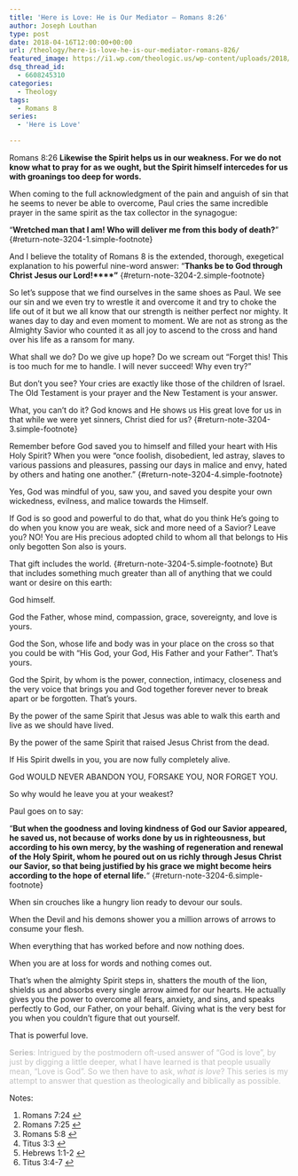 ```yaml
---
title: 'Here is Love: He is Our Mediator – Romans 8:26'
author: Joseph Louthan
type: post
date: 2018-04-16T12:00:00+00:00
url: /theology/here-is-love-he-is-our-mediator-romans-826/
featured_image: https://i1.wp.com/theologic.us/wp-content/uploads/2018/04/mikhal-bleeding-nose-deadlift.png?resize=575%2C340
dsq_thread_id:
  - 6608245310
categories:
  - Theology
tags:
  - Romans 8
series:
  - 'Here is Love'

---
```

Romans 8:26 **Likewise the Spirit helps us in our weakness. For we do not know what to pray for as we ought, but the Spirit himself intercedes for us with groanings too deep for words.**

When coming to the full acknowledgment of the pain and anguish of sin that he seems to never be able to overcome, Paul cries the same incredible prayer in the same spirit as the tax collector in the synagogue:

“**Wretched man that I am! Who will deliver me from this body of death?**” [][1]{#return-note-3204-1.simple-footnote}

And I believe the totality of Romans 8 is the extended, thorough, exegetical explanation to his powerful nine-word answer: “**Thanks be to God through Christ Jesus our Lord!****”** [][2]{#return-note-3204-2.simple-footnote}

So let’s suppose that we find ourselves in the same shoes as Paul. We see our sin and we even try to wrestle it and overcome it and try to choke the life out of it but we all know that our strength is neither perfect nor mighty. It wanes day to day and even moment to moment. We are not as strong as the Almighty Savior who counted it as all joy to ascend to the cross and hand over his life as a ransom for many.

What shall we do? Do we give up hope? Do we scream out “Forget this! This is too much for me to handle. I will never succeed! Why even try?”

But don’t you see? Your cries are exactly like those of the children of Israel. The Old Testament is your prayer and the New Testament is your answer.

What, you can&#8217;t do it? God knows and He shows us His great love for us in that while we were yet sinners, Christ died for us? [][3]{#return-note-3204-3.simple-footnote}

Remember before God saved you to himself and filled your heart with His Holy Spirit? When you were “once foolish, disobedient, led astray, slaves to various passions and pleasures, passing our days in malice and envy, hated by others and hating one another.” [][4]{#return-note-3204-4.simple-footnote}

Yes, God was mindful of you, saw you, and saved you despite your own wickedness, evilness, and malice towards the Himself.

If God is so good and powerful to do that, what do you think He’s going to do when you know you are weak, sick and more need of a Savior? Leave you? NO! You are His precious adopted child to whom all that belongs to His only begotten Son also is yours.

That gift includes the world. [][5]{#return-note-3204-5.simple-footnote} But that includes something much greater than all of anything that we could want or desire on this earth:

God himself.

God the Father, whose mind, compassion, grace, sovereignty, and love is yours.

God the Son, whose life and body was in your place on the cross so that you could be with &#8220;His God, your God, His Father and your Father”. That&#8217;s yours.

God the Spirit, by whom is the power, connection, intimacy, closeness and the very voice that brings you and God together forever never to break apart or be forgotten. That&#8217;s yours.

By the power of the same Spirit that Jesus was able to walk this earth and live as we should have lived.

By the power of the same Spirit that raised Jesus Christ from the dead.

If His Spirit dwells in you, you are now fully completely alive.

God WOULD NEVER ABANDON YOU, FORSAKE YOU, NOR FORGET YOU.

So why would he leave you at your weakest?

Paul goes on to say:

&#8220;**But when the goodness and loving kindness of God our Savior appeared, he saved us, not because of works done by us in righteousness, but according to his own mercy, by the washing of regeneration and renewal of the Holy Spirit, whom he poured out on us richly through Jesus Christ our Savior, so that being justified by his grace we might become heirs according to the hope of eternal life.**&#8220; [][6]{#return-note-3204-6.simple-footnote}

When sin crouches like a hungry lion ready to devour our souls.

When the Devil and his demons shower you a million arrows of arrows to consume your flesh.

When everything that has worked before and now nothing does.

When you are at loss for words and nothing comes out.

That’s when the almighty Spirit steps in, shatters the mouth of the lion, shields us and absorbs every single arrow aimed for our hearts. He actually gives you the power to overcome all fears, anxiety, and sins, and speaks perfectly to God, our Father, on your behalf. Giving what is the very best for you when you couldn’t figure that out yourself.

That is powerful love.

<span style="color: #c0c0c0;"><strong>Series</strong>: Intrigued by the postmodern oft-used answer of “God is love”, by just by digging a little deeper, what I have learned is that people usually mean, “Love is God”. So we then have to ask, <em>what is love</em>? This series is my attempt to answer that question as theologically and biblically as possible.</span>

<div class="simple-footnotes">
  <p class="notes">
    Notes:
  </p>
  
  <ol>
    <li id="note-3204-1">
      Romans 7:24 <a href="#return-note-3204-1">&#8617;</a>
    </li>
    <li id="note-3204-2">
      Romans 7:25 <a href="#return-note-3204-2">&#8617;</a>
    </li>
    <li id="note-3204-3">
      Romans 5:8 <a href="#return-note-3204-3">&#8617;</a>
    </li>
    <li id="note-3204-4">
      Titus 3:3 <a href="#return-note-3204-4">&#8617;</a>
    </li>
    <li id="note-3204-5">
      Hebrews 1:1-2 <a href="#return-note-3204-5">&#8617;</a>
    </li>
    <li id="note-3204-6">
      Titus 3:4-7 <a href="#return-note-3204-6">&#8617;</a>
    </li>
  </ol>
</div>

 [1]: #note-3204-1 "Romans 7:24"
 [2]: #note-3204-2 "Romans 7:25"
 [3]: #note-3204-3 "Romans 5:8"
 [4]: #note-3204-4 "Titus 3:3"
 [5]: #note-3204-5 "Hebrews 1:1-2"
 [6]: #note-3204-6 "Titus 3:4-7"